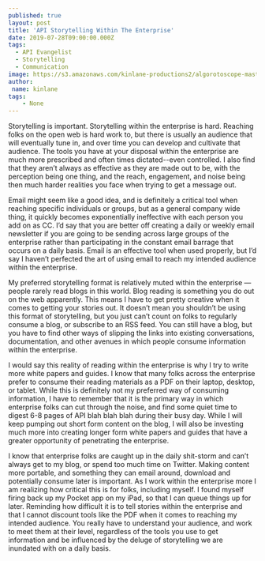 ```yaml
---
published: true
layout: post
title: 'API Storytelling Within The Enterprise'
date: 2019-07-28T09:00:00.000Z
tags:
  - API Evangelist
  - Storytelling
  - Communication
image: https://s3.amazonaws.com/kinlane-productions2/algorotoscope-master/long-factory-uncle-sam.jpg
author:
 name: kinlane
tags:
    - None
---
```

Storytelling is important. Storytelling within the enterprise is hard. Reaching folks on the open web is hard work to, but there is usually an audience that will eventually tune in, and over time you can develop and cultivate that audience. The tools you have at your disposal within the enterprise are much more prescribed and often times dictated--even controlled. I also find that they aren’t always as effective as they are made out to be, with the perception being one thing, and the reach, engagement, and noise being then much harder realities you face when trying to get a message out.

Email might seem like a good idea, and is definitely a critical tool when reaching specific individuals or groups, but as a general company wide thing, it quickly becomes exponentially ineffective with each person you add on as CC. I’d say that you are better off creating a daily or weekly email newsletter if you are going to be sending across large groups of the enterprise rather than participating in the constant email barrage that occurs on a daily basis. Email is an effective tool when used properly, but I’d say I haven’t perfected the art of using email to reach my intended audience within the enterprise.

My preferred storytelling format is relatively muted within the enterprise — people rarely read blogs in this world. Blog reading is something you do out on the web apparently. This means I have to get pretty creative when it comes to getting your stories out. It doesn’t mean you shouldn’t be using this format of storytelling, but you just can’t count on folks to regularly consume a blog, or subscribe to an RSS feed. You can still have a blog, but you have to find other ways of slipping the links into existing conversations, documentation, and other avenues in which people consume information within the enterprise.

I would say this reality of reading within the enterprise is why I try to write more white papers and guides. I know that many folks across the enterprise prefer to consume their reading materials as a PDF on their laptop, desktop, or tablet. While this is definitely not my preferred way of consuming information, I have to remember that it is the primary way in which enterprise folks can cut through the noise, and find some quiet time to digest 6-8 pages of API blah blah blah during their busy day. While I will keep pumping out short form content on the blog, I will also be investing much more into creating longer form white papers and guides that have a greater opportunity of penetrating the enterprise.

I know that enterprise folks are caught up in the daily shit-storm and can’t always get to my blog, or spend too much time on Twitter. Making content more portable, and something they can email around, download and potentially consume later is important. As I work within the enterprise more I am realizing how critical this is for folks, including myself. I found myself firing back up my Pocket app on my iPad, so that I can queue things up for later. Reminding how difficult it is to tell stories within the enterprise and that I cannot discount tools like the PDF when it comes to reaching my intended audience. You really have to understand your audience, and work to meet them at their level, regardless of the tools you use to get information and be influenced by the deluge of storytelling we are inundated with on a daily basis.
